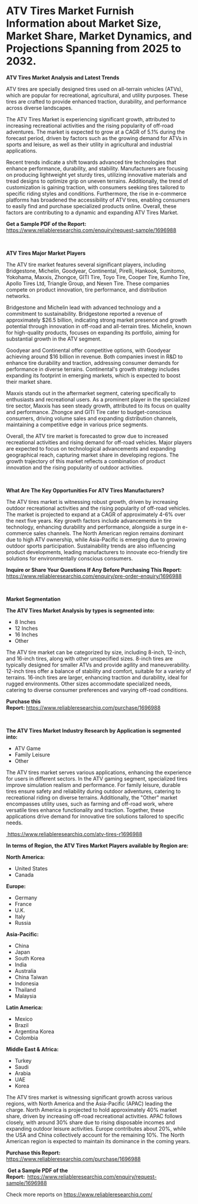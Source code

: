 <p><h1>ATV Tires Market Furnish Information about Market Size, Market Share, Market Dynamics, and Projections Spanning from 2025 to 2032.</h1></p><p><strong>ATV Tires Market Analysis and Latest Trends</strong></p>
<p><p>ATV tires are specially designed tires used on all-terrain vehicles (ATVs), which are popular for recreational, agricultural, and utility purposes. These tires are crafted to provide enhanced traction, durability, and performance across diverse landscapes.</p><p>The ATV Tires Market is experiencing significant growth, attributed to increasing recreational activities and the rising popularity of off-road adventures. The market is expected to grow at a CAGR of 5.1% during the forecast period, driven by factors such as the growing demand for ATVs in sports and leisure, as well as their utility in agricultural and industrial applications. </p><p>Recent trends indicate a shift towards advanced tire technologies that enhance performance, durability, and stability. Manufacturers are focusing on producing lightweight yet sturdy tires, utilizing innovative materials and tread designs to optimize grip on uneven terrains. Additionally, the trend of customization is gaining traction, with consumers seeking tires tailored to specific riding styles and conditions. Furthermore, the rise in e-commerce platforms has broadened the accessibility of ATV tires, enabling consumers to easily find and purchase specialized products online. Overall, these factors are contributing to a dynamic and expanding ATV Tires Market.</p></p>
<p><strong>Get a Sample PDF of the Report:&nbsp;</strong> <a href="https://www.reliableresearchiq.com/enquiry/request-sample/1696988?utm_campaign=1123&utm_medium=2&utm_source=Github&utm_content=ia&utm_term=08012025&utm_id=atv-tires">https://www.reliableresearchiq.com/enquiry/request-sample/1696988</a></p>
<p>&nbsp;</p>
<p><strong>ATV Tires Major Market Players</strong></p>
<p><p>The ATV tire market features several significant players, including Bridgestone, Michelin, Goodyear, Continental, Pirelli, Hankook, Sumitomo, Yokohama, Maxxis, Zhongce, GITI Tire, Toyo Tire, Cooper Tire, Kumho Tire, Apollo Tires Ltd, Triangle Group, and Nexen Tire. These companies compete on product innovation, tire performance, and distribution networks.</p><p>Bridgestone and Michelin lead with advanced technology and a commitment to sustainability. Bridgestone reported a revenue of approximately $26.5 billion, indicating strong market presence and growth potential through innovation in off-road and all-terrain tires. Michelin, known for high-quality products, focuses on expanding its portfolio, aiming for substantial growth in the ATV segment.</p><p>Goodyear and Continental offer competitive options, with Goodyear achieving around $16 billion in revenue. Both companies invest in R&D to enhance tire durability and traction, addressing consumer demands for performance in diverse terrains. Continental's growth strategy includes expanding its footprint in emerging markets, which is expected to boost their market share.</p><p>Maxxis stands out in the aftermarket segment, catering specifically to enthusiasts and recreational users. As a prominent player in the specialized tire sector, Maxxis has seen steady growth, attributed to its focus on quality and performance. Zhongce and GITI Tire cater to budget-conscious consumers, driving volume sales and expanding distribution channels, maintaining a competitive edge in various price segments.</p><p>Overall, the ATV tire market is forecasted to grow due to increased recreational activities and rising demand for off-road vehicles. Major players are expected to focus on technological advancements and expanding geographical reach, capturing market share in developing regions. The growth trajectory of this market reflects a combination of product innovation and the rising popularity of outdoor activities.</p></p>
<p>&nbsp;</p>
<p><strong>What Are The Key Opportunities For ATV Tires Manufacturers?</strong></p>
<p><p>The ATV tires market is witnessing robust growth, driven by increasing outdoor recreational activities and the rising popularity of off-road vehicles. The market is projected to expand at a CAGR of approximately 4-6% over the next five years. Key growth factors include advancements in tire technology, enhancing durability and performance, alongside a surge in e-commerce sales channels. The North American region remains dominant due to high ATV ownership, while Asia-Pacific is emerging due to growing outdoor sports participation. Sustainability trends are also influencing product developments, leading manufacturers to innovate eco-friendly tire solutions for environmentally conscious consumers.</p></p>
<p><strong>Inquire or Share Your Questions If Any Before Purchasing This Report:</strong> <a href="https://www.reliableresearchiq.com/enquiry/pre-order-enquiry/1696988?utm_campaign=1123&utm_medium=2&utm_source=Github&utm_content=ia&utm_term=08012025&utm_id=atv-tires">https://www.reliableresearchiq.com/enquiry/pre-order-enquiry/1696988</a></p>
<p>&nbsp;</p>
<p><strong>Market Segmentation</strong></p>
<p><strong>The ATV Tires Market Analysis by types is segmented into:</strong></p>
<p><ul><li>8 Inches</li><li>12 Inches</li><li>16 Inches</li><li>Other</li></ul></p>
<p><p>The ATV tire market can be categorized by size, including 8-inch, 12-inch, and 16-inch tires, along with other unspecified sizes. 8-inch tires are typically designed for smaller ATVs and provide agility and maneuverability. 12-inch tires offer a balance of stability and comfort, suitable for a variety of terrains. 16-inch tires are larger, enhancing traction and durability, ideal for rugged environments. Other sizes accommodate specialized needs, catering to diverse consumer preferences and varying off-road conditions.</p></p>
<p><strong>Purchase this Report:&nbsp;</strong><a href="https://www.reliableresearchiq.com/purchase/1696988?utm_campaign=1123&utm_medium=2&utm_source=Github&utm_content=ia&utm_term=08012025&utm_id=atv-tires">https://www.reliableresearchiq.com/purchase/1696988</a></p>
<p>&nbsp;</p>
<p><strong>The ATV Tires Market Industry Research by Application is segmented into:</strong></p>
<p><ul><li>ATV Game</li><li>Family Leisure</li><li>Other</li></ul></p>
<p><p>The ATV tires market serves various applications, enhancing the experience for users in different sectors. In the ATV gaming segment, specialized tires improve simulation realism and performance. For family leisure, durable tires ensure safety and reliability during outdoor adventures, catering to recreational riding on diverse terrains. Additionally, the "Other" market encompasses utility uses, such as farming and off-road work, where versatile tires enhance functionality and traction. Together, these applications drive demand for innovative tire solutions tailored to specific needs.</p></p>
<p><a href="https://www.reliableresearchiq.com/atv-tires-r1696988?utm_campaign=1123&utm_medium=2&utm_source=Github&utm_content=ia&utm_term=08012025&utm_id=atv-tires">&nbsp;https://www.reliableresearchiq.com/atv-tires-r1696988</a></p>
<p><strong>In terms of Region, the ATV Tires Market Players available by Region are:</strong></p>
<p>
    <p> <strong> North America: </strong>
        <ul>
            <li>United States</li>
            <li>Canada</li>
        </ul>
        </p> 
    <p> <strong> Europe: </strong>
        <ul>
            <li>Germany</li>
            <li>France</li>
            <li>U.K.</li>
            <li>Italy</li>
            <li>Russia</li>
        </ul>
        </p> 
    <p> <strong> Asia-Pacific: </strong>
        <ul>
            <li>China</li>
            <li>Japan</li>
            <li>South Korea</li>
            <li>India</li>
            <li>Australia</li>
            <li>China Taiwan</li>
            <li>Indonesia</li>
            <li>Thailand</li>
            <li>Malaysia</li>
        </ul>
        </p> 
    <p> <strong> Latin America: </strong>
        <ul>
            <li>Mexico</li>
            <li>Brazil</li>
            <li>Argentina Korea</li>
            <li>Colombia</li>
        </ul>
        </p> 
    <p> <strong> Middle East & Africa: </strong>
        <ul>
            <li>Turkey</li>
            <li>Saudi</li>
            <li>Arabia</li>
            <li>UAE</li>
            <li>Korea</li>
        </ul>
    </p>
    </p>
<p><p>The ATV tires market is witnessing significant growth across various regions, with North America and the Asia-Pacific (APAC) leading the charge. North America is projected to hold approximately 40% market share, driven by increasing off-road recreational activities. APAC follows closely, with around 30% share due to rising disposable incomes and expanding outdoor leisure activities. Europe contributes about 20%, while the USA and China collectively account for the remaining 10%. The North American region is expected to maintain its dominance in the coming years.</p></p>
<p><strong>Purchase this Report: </strong><a href="https://www.reliableresearchiq.com/purchase/1696988?utm_campaign=1123&utm_medium=2&utm_source=Github&utm_content=ia&utm_term=08012025&utm_id=atv-tires">https://www.reliableresearchiq.com/purchase/1696988</a></p>
<p>&nbsp;<strong>Get a Sample PDF of the Report:&nbsp;&nbsp;</strong><a href="https://www.reliableresearchiq.com/enquiry/request-sample/1696988?utm_campaign=1123&utm_medium=2&utm_source=Github&utm_content=ia&utm_term=08012025&utm_id=atv-tires">https://www.reliableresearchiq.com/enquiry/request-sample/1696988</a></p>
<p><strong></strong></p>
<p>Check more reports on <a href="https://www.reliableresearchiq.com/?utm_campaign=1123&utm_medium=2&utm_source=Github&utm_content=ia&utm_term=08012025&utm_id=atv-tires">https://www.reliableresearchiq.com/</a></p>